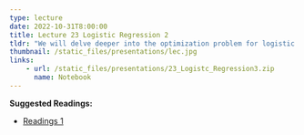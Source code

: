 ```yaml
---
type: lecture
date: 2022-10-31T8:00:00
title: Lecture 23 Logistic Regression 2
tldr: "We will delve deeper into the optimization problem for logistic regression and gradient descent algorithm for optimizing this objective"
thumbnail: /static_files/presentations/lec.jpg
links: 
    - url: /static_files/presentations/23_Logistc_Regression3.zip
      name: Notebook
---
```

**Suggested Readings:**
- [Readings 1](https://www.baeldung.com/cs/gradient-descent-logistic-regression)
